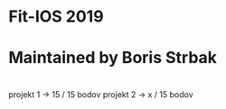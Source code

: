 #
#
# Fit-IOS 2019
#
# Maintained by Boris Strbak
#  

projekt 1 -> 15 / 15 bodov
projekt 2 -> x  / 15 bodov
